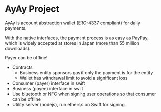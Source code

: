 # AyAy Project

AyAy is account abstraction wallet (ERC-4337 compliant) for daily payments. 

With the native interfaces, the payment process is as easy as PayPay, which is widely accepted at stores in Japan (more than 55 million downloads).

Payer can be offline!

- Contracts
  - Business entity sponsors gas if only the payment is for the entity
  - Wallet has withdrawal limit to avoid a significant loss
- Consumer (payer) interface in swift
- Business (payee) interface in swift
- Use bluetooth or NFC when signing user operations so that consumer can be offline
- Utility server (nodejs), run ethersjs on Swift for signing